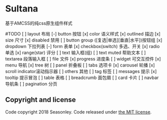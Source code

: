 # Sultana
基于AMCSS的纯css原生组件样式

#TODO
[ ] layout 布局
[-] button 按钮
    [x] color 语义样式
    [x] outlined 描边
    [x] size 尺寸
    [x] disabled 禁用
    [ ] button group ([复选|单选][垂直|水平])按钮组
    [x] dropdown 下拉列表
[-] form 表单
    [x] checkbox(switch) 多选、开关
    [x] radio 单选
    [x] range(star) 评分
    [ ] text 输入框(组)
    [ ] text muted 帮助文本
    [ ] textarea 段落输入框
    [ ] file 文件
    [x] progress 进度条
[ ] widget 可交互控件
    [x] menu 导航
    [x] tree 树
    [ ] panel 折叠板
    [ ] tabs 选项卡
    [x] carousel 轮播
    [x] scroll indicator滚动指示器
[ ] others 其他
    [ ] tag 标签
    [ ] messages 提示
    [x] tooltip 提示冒泡
    [ ] table 表格
    [ ] breadcrumb 面包屑
    [ ] card 卡片
    [ ] navbar 导航条
    [ ] pagination 分页




## Copyright and license
Code copyright 2018 Seasonley. Code released under [the MIT license](https://github.com/Seasonley/Sultana/blob/master/LICENSE).